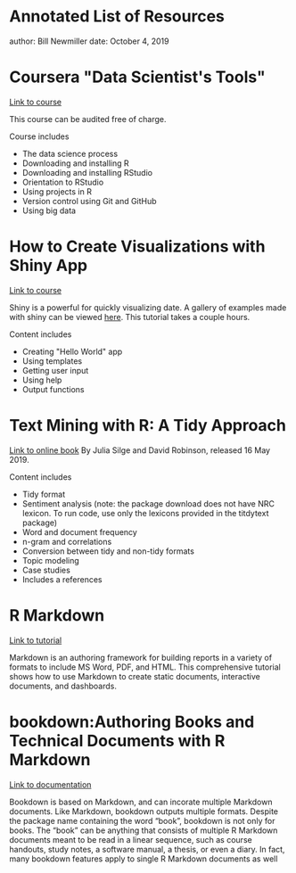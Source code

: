 Annotated List of Resources
========================================================
author: Bill Newmiller 
date: October 4, 2019



Coursera "Data Scientist's Tools"
========================================================
[Link to course](https://www.coursera.org/learn/data-scientists-tools/home/welcome) 

This course can be audited free of charge. 

Course  includes
- The data science process
- Downloading and installing R  
- Downloading and installing RStudio  
- Orientation to RStudio  
- Using projects in R  
- Version control using Git and GitHub  
- Using big data

How to Create Visualizations with Shiny App
========================================================
[Link to course](https://shiny.rstudio.com/tutorial/)

Shiny is a powerful for quickly visualizing date. A gallery of examples made with shiny can be viewed [here](https://shiny.rstudio.com/gallery/). This tutorial takes a couple hours.

Content includes
- Creating "Hello World" app  
- Using templates  
- Getting user input  
- Using help  
- Output functions  


Text Mining with R: A Tidy Approach
========================================================
[Link to online book](https://www.tidytextmining.com/)
By Julia Silge and David Robinson, released 16 May 2019.

Content includes 
- Tidy format  
- Sentiment analysis (note: the package download does not have NRC lexicon. To run code, use only the lexicons provided in the titdytext package)  
- Word and document frequency  
- n-gram and correlations  
- Conversion between tidy and non-tidy formats  
- Topic modeling  
- Case studies  
- Includes a references  

R Markdown
========================================================
[Link to tutorial](https://rmarkdown.rstudio.com/lesson-1.html)

Markdown is an authoring framework for building reports in a variety of formats to include MS Word, PDF, and HTML. This comprehensive tutorial shows how to use Markdown to create static documents, interactive documents, and dashboards.

bookdown:Authoring Books and Technical Documents with R Markdown
========================================================
[Link to documentation](https://bookdown.org/yihui/bookdown/)

Bookdown is based on Markdown, and can incorate multiple Markdown documents. Like Markdown, bookdown outputs multiple formats. Despite the package name containing the word “book”, bookdown is not only for books. The “book” can be anything that consists of multiple R Markdown documents meant to be read in a linear sequence, such as course handouts, study notes, a software manual, a thesis, or even a diary. In fact, many bookdown features apply to single R Markdown documents as well

